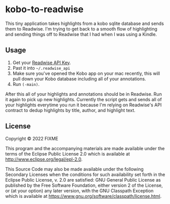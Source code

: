 # kobo-to-readwise

This tiny application takes highlights from a kobo sqlite database and sends them to Readwise.  I'm trying to get back to a smooth flow of highlighting and sending things off to Readwise that I had when I was using a Kindle.

## Usage

1. Get your [Readwise API Key](https://readwise.io/api_deets).
2. Past it into `~/.readwise_api`
3. Make sure you've opened the Kobo app on your mac recently, this will pull down your Kobo database including all of your annotations.
4. Run `(-main)`.  

After this all of your highlights and annotations should be in Readwise. Run it again to pick up new highlights. Currently the script gets and sends all of your highlights everytime you run it because I'm relying on Readwise's API contract to dedup highlights by title, author, and highlight text.

## License

Copyright © 2022 FIXME

This program and the accompanying materials are made available under the
terms of the Eclipse Public License 2.0 which is available at
http://www.eclipse.org/legal/epl-2.0.

This Source Code may also be made available under the following Secondary
Licenses when the conditions for such availability set forth in the Eclipse
Public License, v. 2.0 are satisfied: GNU General Public License as published by
the Free Software Foundation, either version 2 of the License, or (at your
option) any later version, with the GNU Classpath Exception which is available
at https://www.gnu.org/software/classpath/license.html.
